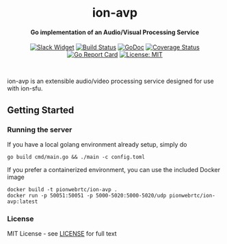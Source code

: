 <h1 align="center">
  <br>
  ion-avp
  <br>
</h1>
<h4 align="center">Go implementation of an Audio/Visual Processing Service</h4>
<p align="center">
  <a href="http://gophers.slack.com/messages/pion"><img src="https://img.shields.io/badge/join-us%20on%20slack-gray.svg?longCache=true&logo=slack&colorB=brightgreen" alt="Slack Widget"></a>
  <a href="https://travis-ci.org/pion/ion-avp"><img src="https://travis-ci.org/pion/ion-avp.svg?branch=master" alt="Build Status"></a>
  <a href="https://pkg.go.dev/github.com/carrotsong/ion-avp"><img src="https://godoc.org/github.com/carrotsong/ion-avp?status.svg" alt="GoDoc"></a>
  <a href="https://codecov.io/gh/pion/ion-avp"><img src="https://codecov.io/gh/pion/ion-avp/branch/master/graph/badge.svg" alt="Coverage Status"></a>
  <a href="https://goreportcard.com/report/github.com/carrotsong/ion-avp"><img src="https://goreportcard.com/badge/github.com/carrotsong/ion-avp" alt="Go Report Card"></a>
  <a href="LICENSE"><img src="https://img.shields.io/badge/License-MIT-yellow.svg" alt="License: MIT"></a>
</p>
<br>

ion-avp is an extensible audio/video processing service designed for use with ion-sfu.

## Getting Started

### Running the server

If you have a local golang environment already setup, simply do

```
go build cmd/main.go && ./main -c config.toml
```

If you prefer a containerized environment, you can use the included Docker image

```
docker build -t pionwebrtc/ion-avp .
docker run -p 50051:50051 -p 5000-5020:5000-5020/udp pionwebrtc/ion-avp:latest
```

### License

MIT License - see [LICENSE](LICENSE) for full text
